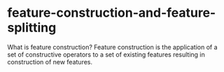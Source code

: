 # feature-construction-and-feature-splitting
What is feature construction? Feature construction is the application of a set of constructive operators to a set of existing features resulting in construction of new features.
